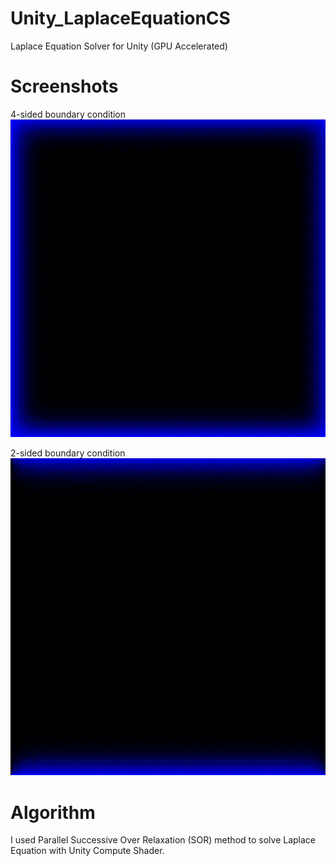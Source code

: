 # Unity_LaplaceEquationCS
Laplace Equation Solver for Unity (GPU Accelerated)

# Screenshots
4-sided boundary condition
![Laplace Demo](https://github.com/kodai100/Unity_LaplaceEquationCS/blob/master/Assets/Images/demo1.gif)

2-sided boundary condition
![Laplace Demo](https://github.com/kodai100/Unity_LaplaceEquationCS/blob/master/Assets/Images/demo2.gif)

# Algorithm
I used Parallel Successive Over Relaxation (SOR) method to solve Laplace Equation with Unity Compute Shader.
